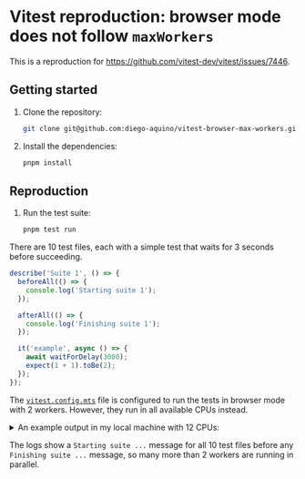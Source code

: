 # Vitest reproduction: browser mode does not follow `maxWorkers`

This is a reproduction for https://github.com/vitest-dev/vitest/issues/7446.

## Getting started

1. Clone the repository:

   ```bash
   git clone git@github.com:diego-aquino/vitest-browser-max-workers.git
   ```

2. Install the dependencies:

   ```bash
   pnpm install
   ```

## Reproduction

1. Run the test suite:

   ```bash
   pnpm test run
   ```

There are 10 test files, each with a simple test that waits for 3 seconds before succeeding.

```ts
describe('Suite 1', () => {
  beforeAll(() => {
    console.log('Starting suite 1');
  });

  afterAll(() => {
    console.log('Finishing suite 1');
  });

  it('example', async () => {
    await waitForDelay(3000);
    expect(1 + 1).toBe(2);
  });
});
```

The [`vitest.config.mts`](./vitest.config.mts) file is configured to run the tests in browser mode with 2 workers.
However, they run in all available CPUs instead.

<details>
<summary>An example output in my local machine with 12 CPUs:</summary>

```
Number of available CPUs: 12
Running tests with { minWorkers: 1, maxWorkers: 2 }

RUN  v3.0.5 /home/diegoaquino/www/vitest-issues/vitest-browser-max-workers

Number of available CPUs: 12
Running tests with { minWorkers: 1, maxWorkers: 2 }
stdout | tests/example-3.test.ts > Suite 3
Starting suite 3
stdout | tests/example-6.test.ts > Suite 6
Starting suite 6
stdout | tests/example-10.test.ts > Suite 10
Starting suite 10
stdout | tests/example-4.test.ts > Suite 4
Starting suite 4
stdout | tests/example-9.test.ts > Suite 9
Starting suite 9
stdout | tests/example-2.test.ts > Suite 2
Starting suite 2
stdout | tests/example-1.test.ts > Suite 1
Starting suite 1
stdout | tests/example-5.test.ts > Suite 5
Starting suite 5
stdout | tests/example-8.test.ts > Suite 8
Starting suite 8
stdout | tests/example-7.test.ts > Suite 7
Starting suite 7
stdout | tests/example-3.test.ts > Suite 3
Finishing suite 3
stdout | tests/example-6.test.ts > Suite 6
Finishing suite 6
stdout | tests/example-10.test.ts > Suite 10
Finishing suite 10
stdout | tests/example-4.test.ts > Suite 4
Finishing suite 4
✓  chromium  tests/example-3.test.ts (1 test) 3007ms
  ✓ Suite 3 > example 3005ms
✓  chromium  tests/example-6.test.ts (1 test) 3005ms
  ✓ Suite 6 > example 3003ms
✓  chromium  tests/example-10.test.ts (1 test) 3005ms
  ✓ Suite 10 > example 3003ms
✓  chromium  tests/example-4.test.ts (1 test) 3006ms
  ✓ Suite 4 > example 3004ms
stdout | tests/example-2.test.ts > Suite 2
Finishing suite 2
stdout | tests/example-1.test.ts > Suite 1
Finishing suite 1
✓  chromium  tests/example-2.test.ts (1 test) 3004ms
  ✓ Suite 2 > example 3002ms
✓  chromium  tests/example-1.test.ts (1 test) 3004ms
  ✓ Suite 1 > example 3002ms
stdout | tests/example-5.test.ts > Suite 5
Finishing suite 5
stdout | tests/example-9.test.ts > Suite 9
Finishing suite 9
✓  chromium  tests/example-5.test.ts (1 test) 3005ms
  ✓ Suite 5 > example 3003ms
✓  chromium  tests/example-9.test.ts (1 test) 3005ms
  ✓ Suite 9 > example 3004ms
stdout | tests/example-8.test.ts > Suite 8
Finishing suite 8
✓  chromium  tests/example-8.test.ts (1 test) 3004ms
  ✓ Suite 8 > example 3002ms
stdout | tests/example-7.test.ts > Suite 7
Finishing suite 7
✓  chromium  tests/example-7.test.ts (1 test) 3005ms
  ✓ Suite 7 > example 3002ms
Test Files  10 passed (10)
      Tests  10 passed (10)
  Start at  19:52:48
  Duration  5.23s (transform 0ms, setup 0ms, collect 307ms, tests 30.05s, environment 0ms, prepare 14.02s)
```

</details>

The logs show a `Starting suite ...` message for all 10 test files before any `Finishing suite ...` message, so many
more than 2 workers are running in parallel.
